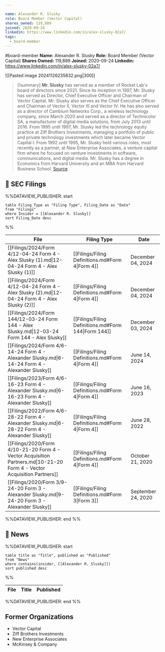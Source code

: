 ```yaml
---

name: Alexander R. Slusky
role: Board Member (Vector Capital)
shares_owned: 119,889
joined: 2020-09-24
linkedin: https://www.linkedin.com/in/alex-slusky-02a7/
tags:
  - board-member
---
```


#board-member
**Name:** Alexander R. Slusky
**Role:** Board Member (Vector Capital)
**Shares Owned:** 119,889
**Joined:** 2020-09-24
**Linkedin:** https://www.linkedin.com/in/alex-slusky-02a7/

![[Pasted image 20241126235832.png|300]]

>[!summary]
**Mr. Slusky** has served as a member of Rocket Lab's board of directors since 2021. Since its inception in 1997, Mr. Slusky has served as Director, Chief Executive Officer and Chairman of Vector Capital. Mr. Slusky also serves as the Chief Executive Officer and Chairman of Vector II, Vector III and Vector IV. He has also served as a director of Cambium Networks Corp., a wireless technology company, since March 2020 and served as a director of Technicolor SA, a manufacturer of digital media solutions, from July 2013 until 2016. From 1995 until 1997, Mr. Slusky led the technology equity practice at Ziff Brothers Investments, managing a portfolio of public and private technology investments which later became Vector Capital I. From 1992 until 1995, Mr. Slusky held various roles, most recently as a partner, at New Enterprise Associates, a venture capital firm where he focused on venture investments in software, communications, and digital media. Mr. Slusky has a degree in Economics from Harvard University and an MBA from Harvard Business School.
[Source](https://www.rocketlabusa.com/about/team/)

## 💼 SEC Filings
%%DATAVIEW_PUBLISHER: start
```
table Filing_Type as "Filing Type", Filing_Date as "Date"
from "Filings"
where Insider = [[Alexander R. Slusky]]
sort Filing_Date desc

```
%%

| File                                                                                                                    | Filing Type                                          | Date               |
| ----------------------------------------------------------------------------------------------------------------------- | ---------------------------------------------------- | ------------------ |
| [[Filings/2024/Form 4/12-04-24 Form 4 - Alex Slusky (1).md\|12-04-24 Form 4 - Alex Slusky (1)]]                         | [[Filings/Filing Definitions.md#Form 4\|Form 4]]     | December 04, 2024  |
| [[Filings/2024/Form 4/12-04-24 Form 4 - Alex Slusky (2).md\|12-04-24 Form 4 - Alex Slusky (2)]]                         | [[Filings/Filing Definitions.md#Form 4\|Form 4]]     | December 04, 2024  |
| [[Filings/2024/Form 144/12-03-24 Form 144 - Alex Slusky.md\|12-03-24 Form 144 - Alex Slusky]]                           | [[Filings/Filing Definitions.md#Form 144\|Form 144]] | December 03, 2024  |
| [[Filings/2024/Form 4/6-14-24 Form 4 - Alexander Slusky.md\|6-14-24 Form 4 - Alexander Slusky]]                         | [[Filings/Filing Definitions.md#Form 4\|Form 4]]     | June 14, 2024      |
| [[Filings/2023/Form 4/6-16-23 Form 4 - Alexander Slusky.md\|6-16-23 Form 4 - Alexander Slusky]]                         | [[Filings/Filing Definitions.md#Form 4\|Form 4]]     | June 16, 2023      |
| [[Filings/2022/Form 4/6-28-22 Form 4 - Alexander Slusky.md\|6-28-22 Form 4 - Alexander Slusky]]                         | [[Filings/Filing Definitions.md#Form 4\|Form 4]]     | June 28, 2022      |
| [[Filings/2020/Form 4/10-21-20 Form 4 - Vector Acquisition Partners.md\|10-21-20 Form 4 - Vector Acquisition Partners]] | [[Filings/Filing Definitions.md#Form 4\|Form 4]]     | October 21, 2020   |
| [[Filings/2020/Form 3/9-24-20 Form 3 - Alexander Slusky.md\|9-24-20 Form 3 - Alexander Slusky]]                         | [[Filings/Filing Definitions.md#Form 3\|Form 3]]     | September 24, 2020 |

%%DATAVIEW_PUBLISHER: end %%

## 📰 News
%%DATAVIEW_PUBLISHER: start
```
table title as "Title", published as "Published"
from "News"
where contains(insider, [[Alexander R. Slusky]])
sort published desc
```
%%

| File | Title | Published |
| ---- | ----- | --------- |

%%DATAVIEW_PUBLISHER: end %%



## Former Organizations

-  Vector Capital
-  Ziff Brothers Investments
-  New Enterprise Associates
-  McKinsey & Company